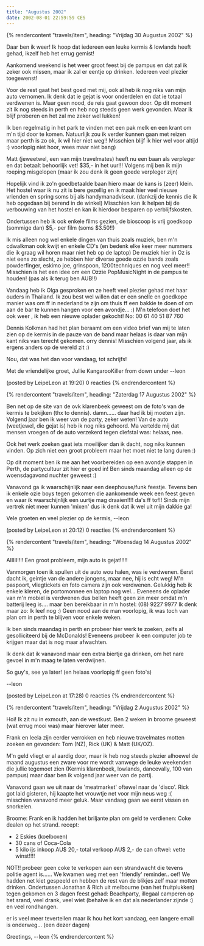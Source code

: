 ```yaml
---
title: "Augustus 2002"
date: 2002-08-01 22:59:59 CES
---
```


{% rendercontent "travels/item", heading: "Vrijdag 30 Augustus 2002" %}

Daar ben ik weer!
Ik hoop dat iedereen een leuke kermis & lowlands heeft gehad, ikzelf heb het errug gemist!

Aankomend weekend is het weer groot feest bij de pampus en dat zal ik zeker ook missen, maar ik zal er eentje op drinken. Iedereen veel plezier toegewenst!

Voor de rest gaat het best goed met mij, ook al heb ik nog niks van mijn auto vernomen. Ik denk dat ie gejat is voor onderdelen en dat ie totaal verdwenen is. Maar geen nood, de reis gaat gewoon door. Op dit moment zit ik nog steeds in perth en heb nog steeds geen werk gevonden. Maar ik blijf proberen en het zal me zeker wel lukken!

Ik ben regelmatig in het park te vinden met een pak melk en een krant om m'n tijd door te komen. Natuurlijk zou ik verder kunnen gaan met reizen maar perth is zo ok, ik wil hier niet weg!! Misschien blijf ik hier wel voor altijd :) voorlopig niet hoor, wees maar niet bang)

Matt (jeweetwel, een van mijn travelmates) heeft nu een baan als verpleger en dat betaalt behoorlijk vet! $35,- in het uur!!! Volgens mij ben ik mijn roeping misgelopen (maar ik zou denk ik geen goede verpleger zijn)

Hopelijk vind ik zo'n goedbetaalde baan hiero maar de kans is (zeer) klein. Het hostel waar ik nu zit is bere gezellig en ik maak hier veel nieuwe vrienden en spring soms bij als handymanadviseur. (dankzij de kennis die ik heb opgedaan bij berend in de winkel) Misschien kan ik helpen bij de verbouwing van het hostel en kan ik hierdoor besparen op verblijfskosten.

Ondertussen heb ik ook enkele films gezien, de bioscoop is vrij goedkoop (sommige dan) $5,- per film (soms $3.50!!)

Ik mis alleen nog wel enkele dingen van thuis zoals muziek, ben m'n cdwalkman ook kwijt en enkele CD's (en bedenk elke keer meer nummers die ik graag wil horen maar niet heb op de laptop) De muziek hier in Oz is niet eens zo slecht, ze hebben hier diverse goede ozzie bands zoals powderfinger, eskimo joe, grinspoon, 1200techniques en nog veel meer!! Misschien is het een idee om een Ozzie PopMusicNight in de
pampus te houden! (pas als ik terug ben AUB!!)

Vandaag heb ik Olga gesproken en ze heeft veel plezier gehad met haar ouders in Thailand. Ik zou best wel willen dat er een snelle en goedkope manier was om ff in nederland te zijn om thuis ff een bakkie te doen of om aan de bar te kunnen hangen voor een avondje... :) M'n telefoon doet het ook weer , ik heb een nieuwe oplader gekocht! No: 00 61 40 51 87 760

Dennis Kolkman had het plan beraamt om een video brief van mij te laten zien op de kermis in de pauze van de band maar helaas is daar van mijn kant niks van terecht gekomen. orry dennis! Misschien volgend jaar, als ik ergens anders op de wereld zit :)

Nou, dat was het dan voor vandaag, tot schrijfs!

Met de vriendelijke groet,
Jullie KangarooKiller from down under
--leon

(posted by LeipeLeon at 19:20) 0 reacties
{% endrendercontent %}

{% rendercontent "travels/item", heading: "Zaterdag 17 Augustus 2002" %}

Ben net op de site van de ovk klarenbeek geweest om de foto's van de kermis te bekijken (thx to dennis). damn...... daar had ik bij moeten zijn.
Volgend jaar ben ik weer van de party, zeker weten!
Van de auto (weetjewel, die gejat is) heb ik nog niks gehoord. Ma vertelde mij dat mensen vroegen of de auto verzekerd tegen diefstal was: helaas, nee.

Ook het werk zoeken gaat iets moeilijker dan ik dacht, nog niks kunnen vinden. Op zich niet een groot probleem maar het moet niet te lang duren :)

Op dit moment ben ik me aan het voorbereiden op een avondje stappen in Perth, de partycultuur zit hier er goed in! Ben sinds maandag alleen op de woensdagavond nuchter geweest :)

Vanavond ga ik waarschijnlijk naar een deephouse/funk feestje. Tevens ben ik enkele ozie boys tegen gekomen die aankomende week een feest geven en waar ik waarschijnlijk een uurtje mag draaien!!!! da's ff tof!! Sinds mijn vertrek niet meer kunnen 'mixen' dus ik denk dat ik wel uit mijn dakkie ga!

Vele groeten en veel plezier op de kermis,
--leon

(posted by LeipeLeon at 20:12) 0 reacties
{% endrendercontent %}

{% rendercontent "travels/item", heading: "Woensdag 14 Augustus 2002" %}

AIIIII!!!!
Een groot probleem, mijn auto is gejat!!!!!

Vanmorgen toen ik spullen uit de auto wou halen, was ie verdwenen. Eerst dacht ik, geintje van de andere jongens, maar nee, hij is echt weg! M'n paspoort, vliegtickets en foto camera zijn ook verdwenen. Gelukkig heb ik enkele kleren, de portomonnee en laptop nog wel... Eveneens de oplader van m'n mobiel is verdwenen dus bellen heeft geen zin meer omdat m'n batterij leeg is.... maar ben bereikbaar in m'n hostel: (08) 9227 9977
Ik denk maar zo: Ik leef nog :) Geen nood aan de man voorlopig, ik was toch van plan om in perth te blijven voor enkele weken.

Ik ben sinds maandag in perth en probeer hier werk te zoeken, zelfs al gesolliciteerd bij de McDonalds! Eveneens probeer ik een computer job te krijgen maar dat is nog maar afwachten.

Ik denk dat ik vanavond maar een extra biertje ga drinken, om het nare gevoel in m'n maag te laten verdwijnen.

So guy's, see ya later! (en helaas voorlopig ff geen foto's)

--leon

(posted by LeipeLeon at 17:28) 0 reacties
{% endrendercontent %}

{% rendercontent "travels/item", heading: "Vrijdag 2 Augustus 2002" %}

Hoi!
Ik zit nu in exmouth, aan de westkust. Ben 2 weken in broome geweest (wat errug mooi was) maar hierover later meer.

Frank en leela zijn eerder verrokken en heb nieuwe travelmates motten zoeken en gevonden: Tom (NZ), Rick (UK) & Matt (UK/OZ).

M'n geld vliegt er al aardig door, maar ik heb nog steeds plezier alhoewel de maand augustus een zware voor me wordt vanwege de leuke weekenden die jullie tegemoet zien (Kermis klarenbeek, lowlands, dancevally, 100 van pampus) maar daar ben ik volgend jaar weer van de partij.

Vanavond gaan we uit naar de 'meatmarket' oftewel naar de 'disco'. Rick got laid gisteren, hij kaapte het vrouwtje net voor mijn neus weg :( misschien vanavond meer geluk. Maar vandaag gaan we eerst vissen en snorkelen.

Broome:
Frank en ik hadden het briljante plan om geld te verdienen: Coke dealen op het strand.
recept:

- 2 Eskies (koelboxen)
- 30 cans of Coca-Cola
- 5 kilo ijs
  inkoop AU$ 20,- total
  verkoop AU$ 2,- de can
  oftwel: vette winst!!!!

NOT!! probeer geen coke te verkopen aan een strandwacht die tevens politie agent is...... We kwamen weg met een 'friendly' reminder.. oef!
We hadden net kiet gespeeld en hebben de rest van de blikjes zelf maar motten drinken.
Ondertussen Jonathan & Rich uit melbourne (van het fruitplukken) tegen gekomen en 3 dagen feest gehad: Beachparty, illegaal camperen op het srand, veel drank, veel wiet (behalve ik en dat als nederlander zijnde :) en veel rondhangen.

er is veel meer tevertellen maar ik hou het kort vandaag,
een langere email is onderweg... (een dezer dagen)

Greetings,
--leon
{% endrendercontent %}
